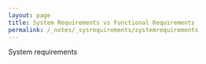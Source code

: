 ```yaml
---
layout: page
title: System Requirements vs Functional Requirements
permalink: /_notes/_sysrequirements/systemrequirements
---
```


System requirements
